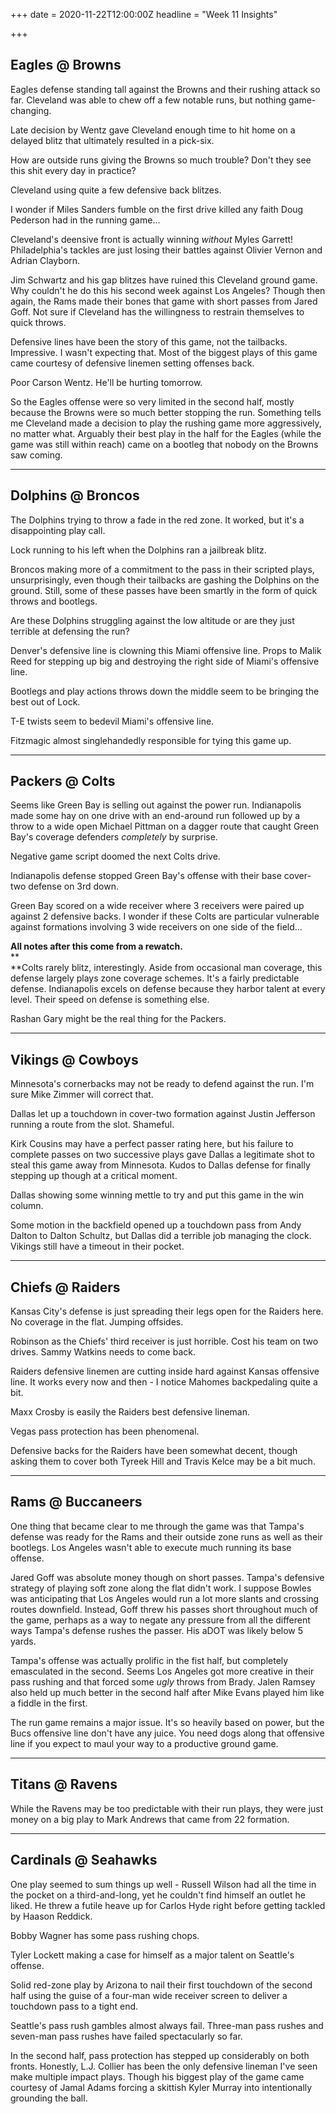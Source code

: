 +++
date = 2020-11-22T12:00:00Z
headline = "Week 11 Insights"

+++
## Eagles @ Browns

Eagles defense standing tall against the Browns and their rushing attack so far. Cleveland was able to chew off a few notable runs, but nothing game-changing.

Late decision by Wentz gave Cleveland enough time to hit home on a delayed blitz that ultimately resulted in a pick-six.

How are outside runs giving the Browns so much trouble? Don't they see this shit every day in practice?

Cleveland using quite a few defensive back blitzes.

I wonder if Miles Sanders fumble on the first drive killed any faith Doug Pederson had in the running game...

Cleveland's deensive front is actually winning _without_ Myles Garrett! Philadelphia's tackles are just losing their battles against Olivier Vernon and Adrian Clayborn.

Jim Schwartz and his gap blitzes have ruined this Cleveland ground game. Why couldn't he do this his second week against Los Angeles? Though then again, the Rams made their bones that game with short passes from Jared Goff. Not sure if Cleveland has the willingness to restrain themselves to quick throws.

Defensive lines have been the story of this game, not the tailbacks. Impressive. I wasn't expecting that. Most of the biggest plays of this game came courtesy of defensive linemen setting offenses back.

Poor Carson Wentz. He'll be hurting tomorrow.

So the Eagles offense were so very limited in the second half, mostly because the Browns were so much better stopping the run. Something tells me Cleveland made a decision to play the rushing game more aggressively, no matter what. Arguably their best play in the half for the Eagles (while the game was still within reach) came on a bootleg that nobody on the Browns saw coming.

***

## Dolphins @ Broncos

The Dolphins trying to throw a fade in the red zone. It worked, but it's a disappointing play call.

Lock running to his left when the Dolphins ran a jailbreak blitz.

Broncos making more of a commitment to the pass in their scripted plays, unsurprisingly, even though their tailbacks are gashing the Dolphins on the ground. Still, some of these passes have been smartly in the form of quick throws and bootlegs.

Are these Dolphins struggling against the low altitude or are they just terrible at defensing the run?

Denver's defensive line is clowning this Miami offensive line. Props to Malik Reed for stepping up big and destroying the right side of Miami's offensive line.

Bootlegs and play actions throws down the middle seem to be bringing the best out of Lock.

T-E twists seem to bedevil Miami's offensive line.

Fitzmagic almost singlehandedly responsible for tying this game up.

***

## Packers @ Colts

Seems like Green Bay is selling out against the power run. Indianapolis made some hay on one drive with an end-around run followed up by a throw to a wide open Michael Pittman on a dagger route that caught Green Bay's coverage defenders _completely_ by surprise.

Negative game script doomed the next Colts drive.

Indianapolis defense stopped Green Bay's offense with their base cover-two defense on 3rd down.

Green Bay scored on a wide receiver where 3 receivers were paired up against 2 defensive backs. I wonder if these Colts are particular vulnerable against formations involving 3 wide receivers on one side of the field...

**All notes after this come from a rewatch.**  
**  
**Colts rarely blitz, interestingly. Aside from occasional man coverage, this defense largely plays zone coverage schemes. It's a fairly predictable defense. Indianapolis excels on defense because they harbor talent at every level. Their speed on defense is something else. 

Rashan Gary might be the real thing for the Packers.

***

## Vikings @ Cowboys

Minnesota's cornerbacks may not be ready to defend against the run. I'm sure Mike Zimmer will correct that.

Dallas let up a touchdown in cover-two formation against Justin Jefferson running a route from the slot. Shameful.

Kirk Cousins may have a perfect passer rating here, but his failure to complete passes on two successive plays gave Dallas a legitimate shot to steal this game away from Minnesota. Kudos to Dallas defense for finally stepping up though at a critical moment.

Dallas showing some winning mettle to try and put this game in the win column.

Some motion in the backfield opened up a touchdown pass from Andy Dalton to Dalton Schultz, but Dallas did a terrible job managing the clock. Vikings still have a timeout in their pocket.

***

## Chiefs @ Raiders

Kansas City's defense is just spreading their legs open for the Raiders here. No coverage in the flat. Jumping offsides.

Robinson as the Chiefs' third receiver is just horrible. Cost his team on two drives. Sammy Watkins needs to come back.

Raiders defensive linemen are cutting inside hard against Kansas offensive line. It works every now and then - I notice Mahomes backpedaling quite a bit.

Maxx Crosby is easily the Raiders best defensive lineman.

Vegas pass protection has been phenomenal.

Defensive backs for the Raiders have been somewhat decent, though asking them to cover both Tyreek Hill and Travis Kelce may be a bit much.

***

## Rams @ Buccaneers

One thing that became clear to me through the game was that Tampa's defense was ready for the Rams and their outside zone runs as well as their bootlegs. Los Angeles wasn't able to execute much running its base offense.

Jared Goff was absolute money though on short passes. Tampa's defensive strategy of playing soft zone along the flat didn't work. I suppose Bowles was anticipating that Los Angeles would run a lot more slants and crossing routes downfield. Instead, Goff threw his passes short throughout much of the game, perhaps as a way to negate any pressure from all the different ways Tampa's defense rushes the passer. His aDOT was likely below 5 yards.

Tampa's offense was actually prolific in the fist half, but completely emasculated in the second. Seems Los Angeles got more creative in their pass rushing and that forced some _ugly_ throws from Brady. Jalen Ramsey also held up much better in the second half after Mike Evans played him like a fiddle in the first.

The run game remains a major issue. It's so heavily based on power, but the Bucs offensive line don't have any juice. You need dogs along that offensive line if you expect to maul your way to a productive ground game.

***

## Titans @ Ravens

While the Ravens may be too predictable with their run plays, they were just money on a big play to Mark Andrews that came from 22 formation.

***

## Cardinals @ Seahawks

One play seemed to sum things up well - Russell Wilson had all the time in the pocket on a third-and-long, yet he couldn't find himself an outlet he liked. He threw a futile heave up for Carlos Hyde right before getting tackled by Haason Reddick.

Bobby Wagner has some pass rushing chops.

Tyler Lockett making a case for himself as a major talent on Seattle's offense.

Solid red-zone play by Arizona to nail their first touchdown of the second half using the guise of a four-man wide receiver screen to deliver a touchdown pass to a tight end.

Seattle's pass rush gambles almost always fail. Three-man pass rushes and seven-man pass rushes have failed spectacularly so far.

In the second half, pass protection has stepped up considerably on both fronts. Honestly, L.J. Collier has been the only defensive lineman I've seen make multiple impact plays. Though his biggest play of the game came courtesy of Jamal Adams forcing a skittish Kyler Murray into intentionally grounding the ball.